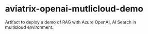 # aviatrix-openai-mutlicloud-demo
Artifact to deploy a demo of RAG with Azure OpenAI, AI Search in multicloud environment.
